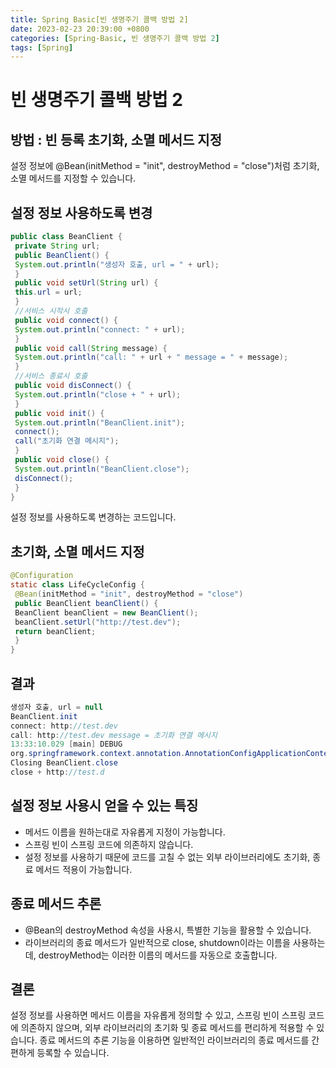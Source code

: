 ```yaml
---
title: Spring Basic[빈 생명주기 콜백 방법 2]
date: 2023-02-23 20:39:00 +0800
categories: [Spring-Basic, 빈 생명주기 콜백 방법 2]
tags: [Spring]
---
```


# 빈 생명주기 콜백 방법 2

## 방법 : 빈 등록 초기화, 소멸 메서드 지정
설정 정보에 @Bean(initMethod = "init", destroyMethod = "close")처럼 초기화, 소멸 메서드를 지정할 수 있습니다.

## 설정 정보 사용하도록 변경
```java
public class BeanClient {
 private String url;
 public BeanClient() {
 System.out.println("생성자 호출, url = " + url);
 }
 public void setUrl(String url) {
 this.url = url;
 }
 //서비스 시작시 호출
 public void connect() {
 System.out.println("connect: " + url);
 }
 public void call(String message) {
 System.out.println("call: " + url + " message = " + message);
 }
 //서비스 종료시 호출
 public void disConnect() {
 System.out.println("close + " + url);
 }
 public void init() {
 System.out.println("BeanClient.init");
 connect();
 call("초기화 연결 메시지");
 }
 public void close() {
 System.out.println("BeanClient.close");
 disConnect();
 }
}

```
설정 정보를 사용하도록 변경하는 코드입니다.

## 초기화, 소멸 메서드 지정
```java
@Configuration
static class LifeCycleConfig {
 @Bean(initMethod = "init", destroyMethod = "close")
 public BeanClient beanClient() {
 BeanClient beanClient = new BeanClient();
 beanClient.setUrl("http://test.dev");
 return beanClient;
 }
}
```

## 결과
```java
생성자 호출, url = null
BeanClient.init
connect: http://test.dev
call: http://test.dev message = 초기화 연결 메시지
13:33:10.029 [main] DEBUG 
org.springframework.context.annotation.AnnotationConfigApplicationContext - 
Closing BeanClient.close
close + http://test.d
```

## 설정 정보 사용시 얻을 수 있는 특징
- 메서드 이름을 원하는대로 자유롭게 지정이 가능합니다.
- 스프링 빈이 스프링 코드에 의존하지 않습니다.
- 설정 정보를 사용하기 때문에 코드를 고칠 수 없는 외부 라이브러리에도 초기화, 종료 메서드 적용이 가능합니다.

## 종료 메서드 추론
- @Bean의 destroyMethod 속성을 사용시, 특별한 기능을 활용할 수 있습니다.
- 라이브러리의 종료 메서드가 일반적으로 close, shutdown이라는 이름을 사용하는데, destroyMethod는 이러한 이름의 메서드를 자동으로 호출합니다.

## 결론
설정 정보를 사용하면 메서드 이름을 자유롭게 정의할 수 있고, 스프링 빈이 스프링 코드에 의존하지 않으며, 외부 라이브러리의 초기화 및 종료 메서드를 편리하게 적용할 수 있습니다. 종료 메서드의 추론 기능을 이용하면 일반적인 라이브러리의 종료 메서드를 간편하게 등록할 수 있습니다.